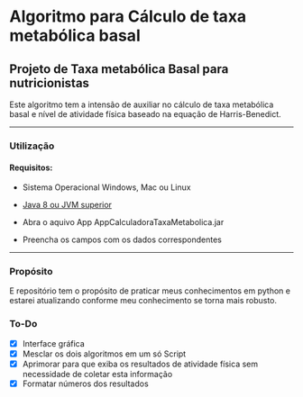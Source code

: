 # Algoritmo para Cálculo de taxa metabólica basal
## Projeto de Taxa metabólica Basal para nutricionistas

Este algoritmo tem a intensão de auxiliar no cálculo de taxa metabólica basal e nível de atividade física baseado na equação de Harris-Benedict.

---

### Utilização

#### Requisitos:
* Sistema Operacional Windows, Mac ou Linux
* [Java 8 ou JVM superior](https://www.java.com/pt-BR/download/manual.jsp)

* Abra o aquivo App AppCalculadoraTaxaMetabolica.jar
* Preencha os campos com os dados correspondentes


---

### Propósito
E repositório tem o propósito de praticar meus conhecimentos em python e estarei atualizando conforme meu conhecimento se torna mais robusto.
### To-Do
- [x] Interface gráfica
- [x] Mesclar os dois algoritmos em um só Script
- [x] Aprimorar para que exiba os resultados de atividade física sem necessidade de coletar esta informação
- [x] Formatar números dos resultados
